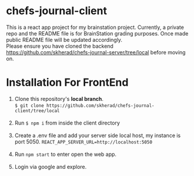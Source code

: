 # chefs-journal-client

This is a react app project for my brainstation project. Currently, a private repo and the README file is for BrainStation grading purposes. Once made public README file will be updated accordingly.<br>
Please ensure you have cloned the backend https://github.com/skherad/chefs-journal-server/tree/local before moving on.

# Installation For FrontEnd
1. Clone this repository's **local branch**.<br>
  ```$ git clone https://github.com/skherad/chefs-journal-client/tree/local```<br><br>
2. Run ```$ npm i``` from inside the client directory<br><br>
3. Create a .env file and add your server side local host, my instance is port 5050.
  ```REACT_APP_SERVER_URL=http://localhost:5050```<br><br>
4. Run ```npm start``` to enter open the web app.<br><br>
5. Login via google and explore.
